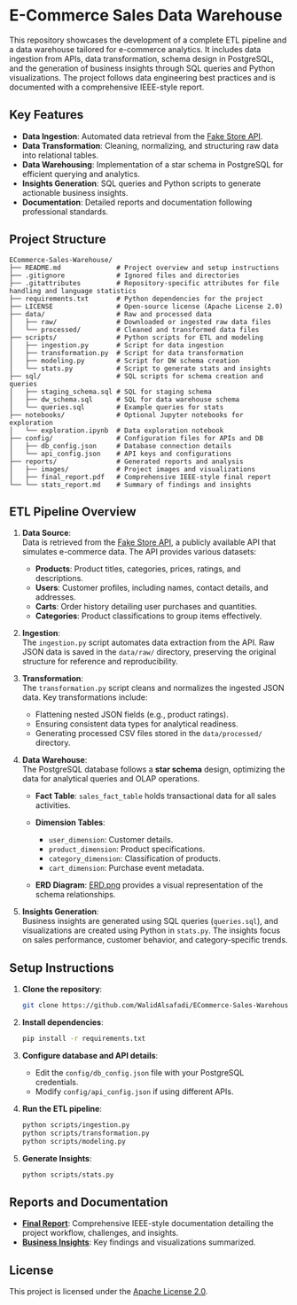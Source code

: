 # **E-Commerce Sales Data Warehouse**

This repository showcases the development of a complete ETL pipeline and a data warehouse tailored for e-commerce analytics. It includes data ingestion from APIs, data transformation, schema design in PostgreSQL, and the generation of business insights through SQL queries and Python visualizations. The project follows data engineering best practices and is documented with a comprehensive IEEE-style report.

## **Key Features**
- **Data Ingestion**: Automated data retrieval from the [Fake Store API](https://fakestoreapi.com/).
- **Data Transformation**: Cleaning, normalizing, and structuring raw data into relational tables.
- **Data Warehousing**: Implementation of a star schema in PostgreSQL for efficient querying and analytics.
- **Insights Generation**: SQL queries and Python scripts to generate actionable business insights.
- **Documentation**: Detailed reports and documentation following professional standards.


## Project Structure
```
ECommerce-Sales-Warehouse/
├── README.md              # Project overview and setup instructions
├── .gitignore             # Ignored files and directories
├── .gitattributes         # Repository-specific attributes for file handling and language statistics
├── requirements.txt       # Python dependencies for the project
├── LICENSE                # Open-source license (Apache License 2.0)
├── data/                  # Raw and processed data
│   ├── raw/               # Downloaded or ingested raw data files
│   └── processed/         # Cleaned and transformed data files
├── scripts/               # Python scripts for ETL and modeling
│   ├── ingestion.py       # Script for data ingestion
│   ├── transformation.py  # Script for data transformation
│   ├── modeling.py        # Script for DW schema creation
│   └── stats.py           # Script to generate stats and insights
├── sql/                   # SQL scripts for schema creation and queries
│   ├── staging_schema.sql # SQL for staging schema
│   ├── dw_schema.sql      # SQL for data warehouse schema
│   └── queries.sql        # Example queries for stats
├── notebooks/             # Optional Jupyter notebooks for exploration
│   └── exploration.ipynb  # Data exploration notebook
├── config/                # Configuration files for APIs and DB
│   ├── db_config.json     # Database connection details
│   └── api_config.json    # API keys and configurations
├── reports/               # Generated reports and analysis
│   ├── images/            # Project images and visualizations
│   ├── final_report.pdf   # Comprehensive IEEE-style final report
└── └── stats_report.md    # Summary of findings and insights
```

## **ETL Pipeline Overview**

1. **Data Source**:  
   Data is retrieved from the [Fake Store API](https://fakestoreapi.com/), a publicly available API that simulates e-commerce data. The API provides various datasets:
   - **Products**: Product titles, categories, prices, ratings, and descriptions.
   - **Users**: Customer profiles, including names, contact details, and addresses.
   - **Carts**: Order history detailing user purchases and quantities.
   - **Categories**: Product classifications to group items effectively.

2. **Ingestion**:  
   The `ingestion.py` script automates data extraction from the API. Raw JSON data is saved in the `data/raw/` directory, preserving the original structure for reference and reproducibility.

3. **Transformation**:  
   The `transformation.py` script cleans and normalizes the ingested JSON data. Key transformations include:
   - Flattening nested JSON fields (e.g., product ratings).
   - Ensuring consistent data types for analytical readiness.
   - Generating processed CSV files stored in the `data/processed/` directory.

4. **Data Warehouse**:  
   The PostgreSQL database follows a **star schema** design, optimizing the data for analytical queries and OLAP operations.
   - **Fact Table**: `sales_fact_table` holds transactional data for all sales activities.
   - **Dimension Tables**: 
     - `user_dimension`: Customer details.
     - `product_dimension`: Product specifications.
     - `category_dimension`: Classification of products.
     - `cart_dimension`: Purchase event metadata.

   - **ERD Diagram**: [ERD.png](reports/images/ERD.png) provides a visual representation of the schema relationships.

5. **Insights Generation**:  
   Business insights are generated using SQL queries (`queries.sql`), and visualizations are created using Python in `stats.py`. The insights focus on sales performance, customer behavior, and category-specific trends.

## **Setup Instructions**
1. **Clone the repository**:
   ```bash
   git clone https://github.com/WalidAlsafadi/ECommerce-Sales-Warehouse
   ```

2. **Install dependencies**:
   ```bash
   pip install -r requirements.txt
   ```

3. **Configure database and API details**:
    - Edit the `config/db_config.json` file with your PostgreSQL credentials.
    - Modify `config/api_config.json` if using different APIs.

4. **Run the ETL pipeline**:
    ```bash
    python scripts/ingestion.py
    python scripts/transformation.py
    python scripts/modeling.py
    ```
5. **Generate Insights**:
    ```bash
    python scripts/stats.py
    ```

## **Reports and Documentation**

- [**Final Report**](reports/Design_and_Implementation_of_an_ETL_Pipeline_and_Data_Warehouse_for_E-Commerce_Business_Insights.pdf): Comprehensive IEEE-style documentation detailing the project workflow, challenges, and insights.
- [**Business Insights**](reports/stats_report.md): Key findings and visualizations summarized.

## **License**
This project is licensed under the [Apache License 2.0](LICENSE).